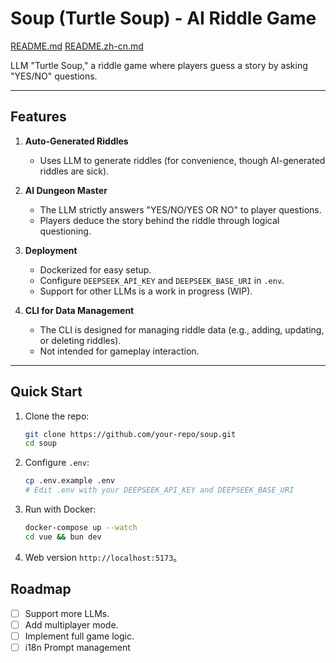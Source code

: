 # Soup (Turtle Soup) - AI Riddle Game

[README.md](./README.md) [README.zh-cn.md](./README.zh-cn.md)

LLM "Turtle Soup," a riddle game where players guess a story by asking "YES/NO" questions.

---

## Features

1. **Auto-Generated Riddles**  
   - Uses LLM  to generate riddles (for convenience, though AI-generated riddles are sick).  

2. **AI Dungeon Master**  
   - The LLM strictly answers "YES/NO/YES OR NO" to player questions.  
   - Players deduce the story behind the riddle through logical questioning.  

3. **Deployment**  
   - Dockerized for easy setup.  
   - Configure `DEEPSEEK_API_KEY` and `DEEPSEEK_BASE_URI` in `.env`.  
   - Support for other LLMs is a work in progress (WIP).  

4. **CLI for Data Management**  
   - The CLI is designed for managing riddle data (e.g., adding, updating, or deleting riddles).  
   - Not intended for gameplay interaction.  

---

## Quick Start

1. Clone the repo:  
   ```bash
   git clone https://github.com/your-repo/soup.git
   cd soup
   ```

2. Configure `.env`:  
   ```bash
   cp .env.example .env
   # Edit .env with your DEEPSEEK_API_KEY and DEEPSEEK_BASE_URI
   ```

3. Run with Docker:  
   ```bash
   docker-compose up --watch
   cd vue && bun dev
   ```

4. Web version `http://localhost:5173`。  

## Roadmap

- [ ] Support more LLMs.  
- [ ] Add multiplayer mode.  
- [ ] Implement full game logic.  
- [ ] i18n Prompt management
